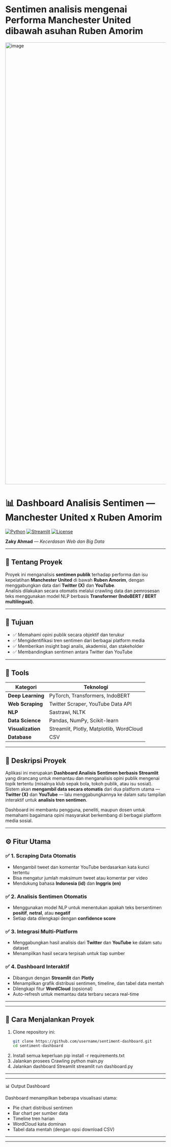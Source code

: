 # Sentimen analisis mengenai Performa Manchester United dibawah asuhan Ruben Amorim
<img width="2056" height="1388" alt="image" src="https://github.com/user-attachments/assets/e5e7026f-e052-49f5-9d9c-3cb36d9a6be4" />

# 📊 Dashboard Analisis Sentimen — Manchester United x Ruben Amorim

[![Python](https://img.shields.io/badge/Python-3.8%2B-blue.svg)]()
[![Streamlit](https://img.shields.io/badge/Dashboard-Streamlit-FF4B4B.svg)]()
[![License](https://img.shields.io/badge/License-MIT-yellow.svg)]()

**Zaky Ahmad** — *Kecerdasan Web dan Big Data*

---

## 📖 Tentang Proyek
Proyek ini menganalisis **sentimen publik** terhadap performa dan isu kepelatihan **Manchester United** di bawah **Ruben Amorim**, dengan menggabungkan data dari **Twitter (X)** dan **YouTube**.  
Analisis dilakukan secara otomatis melalui crawling data dan pemrosesan teks menggunakan model NLP berbasis **Transformer (IndoBERT / BERT multilingual)**.

---

## 🎯 Tujuan
- ✅ Memahami opini publik secara objektif dan terukur  
- ✅ Mengidentifikasi tren sentimen dari berbagai platform media  
- ✅ Memberikan insight bagi analis, akademisi, dan stakeholder  
- ✅ Membandingkan sentimen antara Twitter dan YouTube  

---

## 🧰 Tools

| Kategori | Teknologi |
|-----------|------------|
| **Deep Learning** | PyTorch, Transformers, IndoBERT |
| **Web Scraping** | Twitter Scraper, YouTube Data API |
| **NLP** | Sastrawi, NLTK |
| **Data Science** | Pandas, NumPy, Scikit-learn |
| **Visualization** | Streamlit, Plotly, Matplotlib, WordCloud |
| **Database** | CSV |

---

## 🧩 Deskripsi Proyek
Aplikasi ini merupakan **Dashboard Analisis Sentimen berbasis Streamlit** yang dirancang untuk memantau dan menganalisis opini publik mengenai topik tertentu (misalnya klub sepak bola, tokoh publik, atau isu sosial).  
Sistem akan **mengambil data secara otomatis** dari dua platform utama — **Twitter (X)** dan **YouTube** — lalu menggabungkannya ke dalam satu tampilan interaktif untuk **analisis tren sentimen**.

Dashboard ini membantu pengguna, peneliti, maupun dosen untuk memahami bagaimana opini masyarakat berkembang di berbagai platform media sosial.

---

## ⚙️ Fitur Utama

### ✅ 1. Scraping Data Otomatis
- Mengambil tweet dan komentar YouTube berdasarkan kata kunci tertentu  
- Bisa mengatur jumlah maksimum tweet atau komentar per video  
- Mendukung bahasa **Indonesia (id)** dan **Inggris (en)**  

### ✅ 2. Analisis Sentimen Otomatis
- Menggunakan model NLP untuk menentukan apakah teks bersentimen **positif**, **netral**, atau **negatif**  
- Setiap data dilengkapi dengan **confidence score**  

### ✅ 3. Integrasi Multi-Platform
- Menggabungkan hasil analisis dari **Twitter** dan **YouTube** ke dalam satu dataset  
- Menampilkan hasil secara terpisah untuk tiap sumber  

### ✅ 4. Dashboard Interaktif
- Dibangun dengan **Streamlit** dan **Plotly**  
- Menampilkan grafik distribusi sentimen, timeline, dan tabel data mentah  
- Dilengkapi fitur **WordCloud** (opsional)  
- Auto-refresh untuk memantau data terbaru secara real-time  

---


---

## 🚀 Cara Menjalankan Proyek
1. Clone repository ini:
   ```bash
   git clone https://github.com/username/sentiment-dashboard.git
   cd sentiment-dashboard
2. Install semua keperluan
   pip install -r requirements.txt
3. Jalankan prosees Crawling
   python main.py
4. Jalankan dashboard Streamlit
   streamlit run dashboard.py

---


---

📊 Output Dashboard

Dashboard menampilkan beberapa visualisasi utama:

- Pie chart distribusi sentimen
- Bar chart per sumber data
- Timeline tren harian
- WordCloud kata dominan
- Tabel data mentah (dengan opsi download CSV)

---


---
